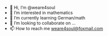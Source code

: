 - 👋 Hi, I’m @weare4soul
- 👀 I’m interested in mathematics
- 🌱 I’m currently learning German/math
- 💞️ I’m looking to collaborate on ...
- 📫 How to reach me weare4soul@foxmail.com

<!---
weare4soul/weare4soul is a ✨ special ✨ repository because its `README.md` (this file) appears on your GitHub profile.
You can click the Preview link to take a look at your changes.
--->
